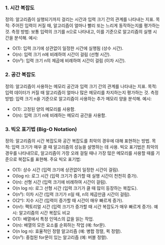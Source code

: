 ### 1. 시간 복잡도
정의: 알고리즘이 실행되기까지 걸리는 시간과 입력 크기 간의 관계를 나타내는 지표.
목적: 주어진 입력이 커질 때, 알고리즘이 얼마나 빨리 또는 느리게 동작하는지를 평가하는 것.
측정 방법: 보통 입력의 크기를 n으로 나타내고, 이를 기준으로 알고리즘의 실행 시간을 분석해.
예시:
- O(1): 입력 크기에 상관없이 일정한 시간에 실행됨 (상수 시간).
- O(n): 입력 크기 n에 비례하여 시간이 걸림 (선형 시간).
- O(n²): 입력 크기 n의 제곱에 비례하여 시간이 걸림 (이차 시간).
### 2. 공간 복잡도
정의: 알고리즘이 사용하는 메모리 공간과 입력 크기 간의 관계를 나타내는 지표.
목적: 입력 데이터가 커질 때 알고리즘이 얼마나 많은 메모리를 차지하는지 평가하는 것.
측정 방법: 입력 크기 n을 기준으로 알고리즘이 사용하는 추가 메모리 양을 분석해.
예시:
- O(1): 고정된 양의 메모리를 사용함.
- O(n): 입력 크기 n에 비례하는 메모리 공간을 사용함.
### 3. 빅오 표기법 (Big-O Notation)
정의: 알고리즘의 시간 복잡도와 공간 복잡도를 최악의 경우에 대해 표현하는 방법.
목적: 입력 크기가 매우 클 때 알고리즘의 성능을 설명하는 데 사용. 빅오 표기법은 최악의 경우를 나타내므로, 알고리즘이 가장 오래 걸릴 때나 가장 많은 메모리를 사용할 때를 기준으로 복잡도를 표현해.
주요 빅오 표기법:
- O(1): 상수 시간 (입력 크기에 상관없이 일정한 시간이 걸림).
- O(log n): 로그 시간 (입력 크기가 증가할 때 실행 시간이 천천히 증가).
- O(n): 선형 시간 (입력 크기에 비례하여 시간이 걸림).
- O(n log n): 로그 선형 시간 (입력 크기가 클 때 많이 등장하는 복잡도).
- O(n²): 이차 시간 (입력 크기가 n일 때, n의 제곱만큼 시간이 걸림).
- O(2ⁿ): 지수 시간 (입력이 증가할 때 시간이 매우 빠르게 증가).
- O(n!): 팩토리얼 시간 (입력 크기가 증가할 때 시간 복잡도가 매우 빠르게 증가).
예시: 알고리즘의 시간 복잡도 비교
- O(1): 배열에서 특정 인덱스의 값을 읽는 작업.
- O(n): 배열의 모든 요소를 순회하는 작업 (예: for문).
- O(n log n): 효율적인 정렬 알고리즘 (예: 병합 정렬, 퀵 정렬).
- O(n²): 중첩된 for문이 있는 알고리즘 (예: 버블 정렬).